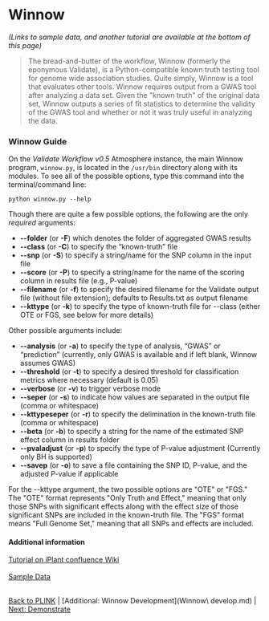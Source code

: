 # Winnow
*(Links to sample data, and another tutorial are available at the bottom of this page)*

>The bread-and-butter of the workflow, Winnow (formerly the eponymous Validate), is a Python-compatible known truth testing tool for genome wide association studies. Quite simply, Winnow is a tool that evaluates other tools. 
Winnow requires output from a GWAS tool after analyzing a data set. Given the "known truth" of the original data set, Winnow outputs a series of fit statistics to determine the validity of the GWAS tool and whether or not it was truly useful in analyzing the data.

### Winnow Guide

On the _Validate Workflow v0.5_ Atmosphere instance, the main Winnow program, `winnow.py`, is located in the `/usr/bin` directory along with its modules. To see all of the possible options, type this command into the terminal/command line:

`python winnow.py --help`

Though there are quite a few possible options, the following are the only _required_ arguments: 
* **--folder** (or **-F**) which denotes the folder of aggregated GWAS results
* **--class** (or **-C**) to specify the “known-truth” file
* **--snp** (or **-S**) to specify a string/name for the SNP column in the input file
* **--score** (or **-P**) to specify a string/name for the name of the scoring column in results file (e.g., P-value)
* **--filename** (or **-f**) to specify the desired filename for the Validate output file (without file extension); defaults to Results.txt as output filename
* **--kttype** (or **-k**) to specify the type of known-truth file for --class (either OTE or FGS, see below for more details)

Other possible arguments include:
* **--analysis** (or **-a**) to specify the type of analysis, “GWAS” or “prediction” (currently, only GWAS is available and if left blank, Winnow assumes GWAS)
* **--threshold** (or **-t**) to specify a desired threshold for classification metrics where necessary (default is 0.05)
* **--verbose** (or **-v**) to trigger verbose mode
* **--seper** (or **-s**) to indicate how values are separated in the output file (comma or whitespace)
* **--kttypeseper** (or **-r**) to specify the delimination in the known-truth file (comma or whitespace)
* **--beta** (or **-b**) to specify a string for the name of the estimated SNP effect column in results folder
* **--pvaladjust** (or **-p**) to specify the type of P-value adjustment (Currently only BH is supported)
* **--savep** (or **-o**) to save a file containing the SNP ID, P-value, and the adjusted P-value if applicable

For the --kttype argument, the two possible options are "OTE" or "FGS." The "OTE" format represents "Only Truth and Effect," meaning that only those SNPs with significant effects along with the effect size of those significant SNPs are included in the known-truth file. The "FGS" format means "Full Genome Set," meaning that all SNPs and effects are included.  

#### **Additional information** 
[Tutorial on iPlant confluence Wiki](https://pods.iplantcollaborative.org/wiki/display/TUT/Winnow)<br></br>
[Sample Data](http://datacommons.cyverse.org/browse/iplant/home/shared/iplantcollaborative/example_data/Validate/Validate_Test_Data)<br></br>


[Back to PLINK](PLINK.md) | [Additional: Winnow Development](Winnow\ develop.md) | [Next: Demonstrate](Demonstrate.md)
